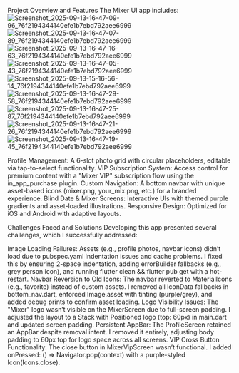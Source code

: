 Project Overview and Features
The Mixer UI app includes:
![Screenshot_2025-09-13-16-47-09-96_76f2194344140efe1b7ebd792aee6999](https://github.com/user-attachments/assets/a9a55362-6e09-4819-afcc-eba193ab995f)
![Screenshot_2025-09-13-16-47-07-89_76f2194344140efe1b7ebd792aee6999](https://github.com/user-attachments/assets/3bbf1809-5d4a-4d5f-8901-092f0edef1de)
![Screenshot_2025-09-13-16-47-16-63_76f2194344140efe1b7ebd792aee6999](https://github.com/user-attachments/assets/882a1a9d-7a19-4fff-afbb-1d06bfb21383)
![Screenshot_2025-09-13-16-47-05-43_76f2194344140efe1b7ebd792aee6999](https://github.com/user-attachments/assets/74e4520c-81c4-4e6b-b109-c0d623b6683d)
![Screenshot_2025-09-13-15-16-56-14_76f2194344140efe1b7ebd792aee6999](https://github.com/user-attachments/assets/2ba2666d-8f30-49c3-ba09-e6180eacbe42)
![Screenshot_2025-09-13-16-47-29-58_76f2194344140efe1b7ebd792aee6999](https://github.com/user-attachments/assets/41056b89-9e6c-4e79-88b4-d4e1c06153aa)
![Screenshot_2025-09-13-16-47-25-87_76f2194344140efe1b7ebd792aee6999](https://github.com/user-attachments/assets/acadc85a-26c4-498c-9916-b467956f44cf)
![Screenshot_2025-09-13-16-47-21-26_76f2194344140efe1b7ebd792aee6999](https://github.com/user-attachments/assets/562783a7-e694-436e-81b6-f680978bd437)
![Screenshot_2025-09-13-16-47-19-45_76f2194344140efe1b7ebd792aee6999](https://github.com/user-attachments/assets/49a53726-6b0b-4321-8f7e-455f541ddea0)

Profile Management: A 6-slot photo grid with circular placeholders, editable via tap-to-select functionality.
VIP Subscription System: Access control for premium content with a "Mixer VIP" subscription flow using the in_app_purchase plugin.
Custom Navigation: A bottom navbar with unique asset-based icons (mixer.png, your_mix.png, etc.) for a branded experience.
Blind Date & Mixer Screens: Interactive UIs with themed purple gradients and asset-loaded illustrations.
Responsive Design: Optimized for iOS and Android with adaptive layouts.

Challenges Faced and Solutions
Developing this app presented several challenges, which I successfully addressed:

Image Loading Failures: Assets (e.g., profile photos, navbar icons) didn’t load due to pubspec.yaml indentation issues and cache problems. I fixed this by ensuring 2-space indentation, adding errorBuilder fallbacks (e.g., grey person icon), and running flutter clean && flutter pub get with a hot-restart.
Navbar Reversion to Old Icons: The navbar reverted to MaterialIcons (e.g., favorite) instead of custom assets. I removed all IconData fallbacks in bottom_nav.dart, enforced Image.asset with tinting (purple/grey), and added debug prints to confirm asset loading.
Logo Visibility Issues: The "Mixer" logo wasn’t visible on the MixerScreen due to full-screen padding. I adjusted the layout to a Stack with Positioned logo (top: 60px) in main.dart and updated screen padding.
Persistent AppBar: The ProfileScreen retained an AppBar despite removal intent. I removed it entirely, adjusting body padding to 60px top for logo space across all screens.
VIP Cross Button Functionality: The close button in MixerVipScreen wasn’t functional. I added onPressed: () => Navigator.pop(context) with a purple-styled Icon(Icons.close).
